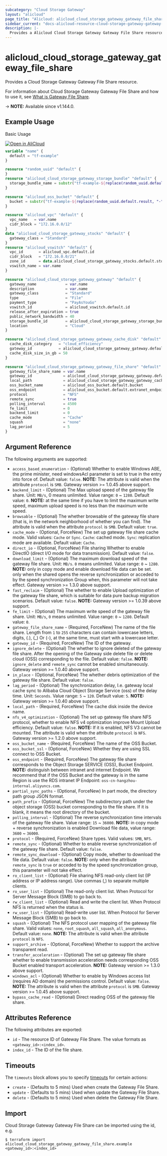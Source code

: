 ```yaml
---
subcategory: "Cloud Storage Gateway"
layout: "alicloud"
page_title: "Alicloud: alicloud_cloud_storage_gateway_gateway_file_share"
sidebar_current: "docs-alicloud-resource-cloud-storage-gateway-gateway-file-share"
description: |-
  Provides a Alicloud Cloud Storage Gateway Gateway File Share resource.
---
```


# alicloud_cloud_storage_gateway_gateway_file_share

Provides a Cloud Storage Gateway Gateway File Share resource.

For information about Cloud Storage Gateway Gateway File Share and how to use it, see [What is Gateway File Share](https://www.alibabacloud.com/help/en/cloud-storage-gateway/latest/creategatewayfileshare).

-> **NOTE:** Available since v1.144.0.

## Example Usage

Basic Usage

<div style="display: block;margin-bottom: 40px;"><div class="oics-button" style="float: right;position: absolute;margin-bottom: 10px;">
  <a href="https://api.aliyun.com/api-tools/terraform?resource=alicloud_cloud_storage_gateway_gateway_file_share&exampleId=5328a1d8-77d9-a55f-1426-e628017cd1fe41938c73&activeTab=example&spm=docs.r.cloud_storage_gateway_gateway_file_share.0.5328a1d877&intl_lang=EN_US" target="_blank">
    <img alt="Open in AliCloud" src="https://img.alicdn.com/imgextra/i1/O1CN01hjjqXv1uYUlY56FyX_!!6000000006049-55-tps-254-36.svg" style="max-height: 44px; max-width: 100%;">
  </a>
</div></div>

```terraform
variable "name" {
  default = "tf-example"
}

resource "random_uuid" "default" {
}
resource "alicloud_cloud_storage_gateway_storage_bundle" "default" {
  storage_bundle_name = substr("tf-example-${replace(random_uuid.default.result, "-", "")}", 0, 16)
}

resource "alicloud_oss_bucket" "default" {
  bucket = substr("tf-example-${replace(random_uuid.default.result, "-", "")}", 0, 16)
}

resource "alicloud_vpc" "default" {
  vpc_name   = var.name
  cidr_block = "172.16.0.0/12"
}
data "alicloud_cloud_storage_gateway_stocks" "default" {
  gateway_class = "Standard"
}
resource "alicloud_vswitch" "default" {
  vpc_id       = alicloud_vpc.default.id
  cidr_block   = "172.16.0.0/21"
  zone_id      = data.alicloud_cloud_storage_gateway_stocks.default.stocks.0.zone_id
  vswitch_name = var.name
}

resource "alicloud_cloud_storage_gateway_gateway" "default" {
  gateway_name             = var.name
  description              = var.name
  gateway_class            = "Standard"
  type                     = "File"
  payment_type             = "PayAsYouGo"
  vswitch_id               = alicloud_vswitch.default.id
  release_after_expiration = true
  public_network_bandwidth = 40
  storage_bundle_id        = alicloud_cloud_storage_gateway_storage_bundle.default.id
  location                 = "Cloud"
}

resource "alicloud_cloud_storage_gateway_gateway_cache_disk" "default" {
  cache_disk_category   = "cloud_efficiency"
  gateway_id            = alicloud_cloud_storage_gateway_gateway.default.id
  cache_disk_size_in_gb = 50
}

resource "alicloud_cloud_storage_gateway_gateway_file_share" "default" {
  gateway_file_share_name = var.name
  gateway_id              = alicloud_cloud_storage_gateway_gateway.default.id
  local_path              = alicloud_cloud_storage_gateway_gateway_cache_disk.default.local_file_path
  oss_bucket_name         = alicloud_oss_bucket.default.bucket
  oss_endpoint            = alicloud_oss_bucket.default.extranet_endpoint
  protocol                = "NFS"
  remote_sync             = true
  polling_interval        = 4500
  fe_limit                = 0
  backend_limit           = 0
  cache_mode              = "Cache"
  squash                  = "none"
  lag_period              = 5
}
```

## Argument Reference

The following arguments are supported:

* `access_based_enumeration` - (Optional) Whether to enable Windows ABE, the prime minister, need windowsAcl parameter is set to true in the entry into force of. Default value: `false`. **NOTE:** The attribute is valid when the attribute `protocol` is `SMB`. Gateway version >= 1.0.45 above support. 
* `backend_limit` - (Optional) The Max upload speed of the gateway file share. Unit: `MB/s`, 0 means unlimited. Value range: `0` ~ `1280`. Default value: `0`. **NOTE:** at the same time if you have to limit the maximum write speed, maximum upload speed is no less than the maximum write speed. 
* `browsable` - (Optional) The whether browsable of the gateway file share (that is, in the network neighborhood of whether you can find). The attribute is valid when the attribute `protocol` is `SMB`. Default value: `true`.
* `cache_mode` - (Optional, ForceNew) The set up gateway file share cache mode. Valid values: `Cache` or `Sync`. `Cache`: cached mode. `Sync`: replication mode are available. Default value: `Cache`.
* `direct_io` - (Optional, ForceNew) File sharing Whether to enable DirectIO (direct I/O mode for data transmission). Default value: `false`.
* `download_limit` - (Optional) The maximum download speed of the gateway file share. Unit: `MB/s`. `0` means unlimited. Value range: `0` ~ `1280`. **NOTE:** only in copy mode and enable download file data can be set. only when the shared opens the reverse synchronization or acceded to by the speed synchronization Group when, this parameter will not take effect. Gateway version >= 1.3.0 above support. 
* `fast_reclaim` - (Optional) The whether to enable Upload optimization of the gateway file share, which is suitable for data pure backup migration scenarios. Default value: `false`. **NOTE:** Gateway version >= 1.0.39 above support. 
* `fe_limit` - (Optional) The maximum write speed of the gateway file share. Unit: `MB/s`, `0` means unlimited. Value range: `0` ~ `1280`. Default value: `0`.
* `gateway_file_share_name` - (Required, ForceNew) The name of the file share. Length from `1` to `255` characters can contain lowercase letters, digits, (.), (_) Or (-), at the same time, must start with a lowercase letter.
* `gateway_id` - (Required, ForceNew) The ID of the gateway.
* `ignore_delete` - (Optional) The whether to ignore deleted of the gateway file share. After the opening of the Gateway side delete file or delete cloud (OSS) corresponding to the file. Default value: `false`. **NOTE:** `ignore_delete` and `remote_sync` cannot be enabled simultaneously. Gateway version >= 1.0.40 above support. 
* `in_place` - (Optional, ForceNew) The whether debris optimization of the gateway file share. Default value: `false`.
* `lag_period` - (Optional) The synchronization delay, I.e. gateway local cache sync to Alibaba Cloud Object Storage Service (oss) of the delay time. Unit: `Seconds`. Value range: `5` ~ `120`. Default value: `5`. **NOTE:** Gateway version >= 1.0.40 above support. 
* `local_path` - (Required, ForceNew) The cache disk inside the device name.
* `nfs_v4_optimization` - (Optional) The set up gateway file share NFS protocol, whether to enable NFS v4 optimization improve Mount Upload efficiency. Default value: `false`. **NOTE:** If it is enabled, NFS V3 cannot be mounted. The attribute is valid when the attribute `protocol` is `NFS`. Gateway version >= 1.2.0 above support. 
* `oss_bucket_name` - (Required, ForceNew) The name of the OSS Bucket.
* `oss_bucket_ssl` - (Optional, ForceNew) Whether they are using SSL connect to OSS Bucket.
* `oss_endpoint` - (Required, ForceNew) The gateway file share corresponds to the Object Storage SERVICE (OSS), Bucket Endpoint. **NOTE:** distinguish between intranet and internet Endpoint. We recommend that if the OSS Bucket and the gateway is in the same Region is use the RDS intranet IP Endpoint: `oss-cn-hangzhou-internal.aliyuncs.com`. 
* `partial_sync_paths` - (Optional, ForceNew) In part mode, the directory path group JSON format.
* `path_prefix` - (Optional, ForceNew) The subdirectory path under the object storage (OSS) bucket corresponding to the file share. If it is blank, it means the root directory of the bucket.
* `polling_interval` - (Optional) The reverse synchronization time intervals of the gateway file share. Value range: `15` ~ `36000`. **NOTE:** in copy mode + reverse synchronization is enabled Download file data, value range: `3600` ~ `36000`. 
* `protocol` - (Required, ForceNew) Share types. Valid values: `SMB`, `NFS`.
* `remote_sync` - (Optional) Whether to enable reverse synchronization of the gateway file share. Default value: `false`.
* `remote_sync_download` - (Optional) Copy mode, whether to download the file data. Default value: `false`. **NOTE:** only when the attribute `remote_sync` is `true` or acceded to by the speed synchronization group, this parameter will not take effect. 
* `ro_client_list` - (Optional) File sharing NFS read-only client list (IP address or IP address range). Use commas (,) to separate multiple clients.
* `ro_user_list` - (Optional) The read-only client list. When Protocol for Server Message Block (SMB) to go back to.
* `rw_client_list` - (Optional) Read and write the client list. When Protocol NFS is returned when the status is.
* `rw_user_list` - (Optional) Read-write user list. When Protocol for Server Message Block (SMB) to go back to.
* `squash` - (Optional) The NFS protocol user mapping of the gateway file share. Valid values: `none`, `root_squash`, `all_squash`, `all_anonymous`. Default value: `none`. **NOTE:** The attribute is valid when the attribute `protocol` is `NFS`.
* `support_archive` - (Optional, ForceNew) Whether to support the archive transparent read.
* `transfer_acceleration` - (Optional) The set up gateway file share whether to enable transmission acceleration needs corresponding OSS Bucket enabled transport acceleration. **NOTE:** Gateway version >= 1.3.0 above support. 
* `windows_acl` - (Optional) Whether to enable by Windows access list (requires AD domain) the permissions control. Default value: `false`. **NOTE:** The attribute is valid when the attribute `protocol` is `SMB`. Gateway version >= 1.0.45 above support. 
* `bypass_cache_read` - (Optional) Direct reading OSS of the gateway file share.

## Attributes Reference

The following attributes are exported:

* `id` - The resource ID of Gateway File Share. The value formats as `<gateway_id>:<index_id>`.
* `index_id` - The ID of the file share.

## Timeouts

The `timeouts` block allows you to specify [timeouts](https://www.terraform.io/docs/configuration-0-11/resources.html#timeouts) for certain actions:

* `create` - (Defaults to 5 mins) Used when create the Gateway File Share.
* `update` - (Defaults to 5 mins) Used when update the Gateway File Share.
* `delete` - (Defaults to 5 mins) Used when delete the Gateway File Share.

## Import

Cloud Storage Gateway Gateway File Share can be imported using the id, e.g.

```shell
$ terraform import alicloud_cloud_storage_gateway_gateway_file_share.example <gateway_id>:<index_id>
```